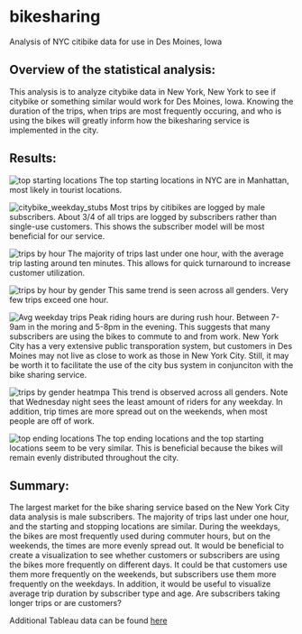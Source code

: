 # bikesharing
Analysis of NYC citibike data for use in Des Moines, Iowa

## Overview of the statistical analysis:

This analysis is to analyze citybike data in New York, New York to see if citybike or something similar would work for Des Moines, Iowa. Knowing the duration of the trips, when trips are most frequently occuring, and who is using the bikes will greatly inform how the bikesharing service is implemented in the city.

## Results:

![top starting locations](https://user-images.githubusercontent.com/95397823/162648685-bfa15d46-876f-42c5-a698-e5fa59ed1aa8.png)
The top starting locations in NYC are in Manhattan, most likely in tourist locations.

![citybike_weekday_stubs](https://user-images.githubusercontent.com/95397823/162648738-e0a3a145-bffa-47fe-ad2a-b8d87b53d2ac.PNG)
Most trips by citibikes are logged by male subscribers. About 3/4 of all trips are logged by subscribers rather than single-use customers. This shows the subscriber model will be most beneficial for our service.

![trips by hour](https://user-images.githubusercontent.com/95397823/162648844-b36c0b0f-8d77-493f-8da1-1246319aff73.png)
The majority of trips last under one hour, with the average trip lasting around ten minutes. This allows for quick turnaround to increase customer utilization.

![trips by hour by gender](https://user-images.githubusercontent.com/95397823/162648893-a640cc70-d6db-4f19-bc21-3f3daf281f6c.png)
This same trend is seen across all genders. Very few trips exceed one hour.

![Avg weekday trips](https://user-images.githubusercontent.com/95397823/162648940-e69efc7d-b4be-424c-86c0-747dbf2a5482.png)
Peak riding hours are during rush hour. Between 7-9am in the moring and 5-8pm in the evening. This suggests that many subscribers are using the bikes to commute to and from work. New York City has a very extensive public transporation system, but customers in Des Moines may not live as close to work as those in New York City. Still, it may be worth it to facilitate the use of the city bus system in conjunciton with the bike sharing service.

![trips by gender heatmpa](https://user-images.githubusercontent.com/95397823/162649080-d46b9472-c1b1-4586-9d7f-970be0325efb.png)
This trend is observed across all genders. Note that Wednesday night sees the least amount of riders for any weekday. In addition, trip times are more spread out on the weekends, when most people are off of work.

![top ending locations](https://user-images.githubusercontent.com/95397823/162649122-44725071-c582-4ee0-be3d-ebc9eff8ed8a.png)
The top ending locations and the top starting locations seem to be very similar. This is beneficial because the bikes will remain evenly distributed throughout the city.

## Summary:

The largest market for the bike sharing service based on the New York City data analysis is male subscribers. The majority of trips last under one hour, and the starting and stopping locations are similar. During the weekdays, the bikes are most frequently used during commuter hours, but on the weekends, the times are more evenly spread out. It would be beneficial to create a visualization to see whether customers or subscribers are using the bikes more frequently on different days. It could be that customers use them more frequently on the weekends, but subscribers use them more frequently on the weekdays. In addition, it would be useful to visualize average trip duration by subscriber type and age. Are subscribers taking longer trips or are customers?

Additional Tableau data can be found [here](https://public.tableau.com/app/profile/alex.statley/viz/citybike_challenge/citybike_story?publish=yes)

